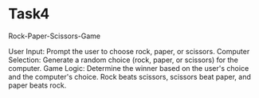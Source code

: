 # Task4
Rock-Paper-Scissors-Game

User Input: Prompt the user to choose rock, paper, or scissors. Computer Selection: Generate a random choice (rock, paper, or scissors) for the computer. Game Logic: Determine the winner based on the user's choice and the computer's choice. Rock beats scissors, scissors beat paper, and paper beats rock.
